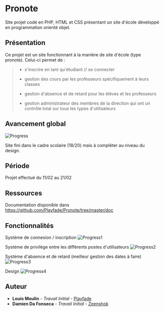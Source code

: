 # Pronote
Site projet codé en PHP, HTML et CSS présentant un site d'école développé en programmation orienté objet.

## Présentation 
Ce projet est un site fonctionnant à la manière de site d'école (type pronote).
Celui-ci permet de :

> - s'inscrire en tant qu'étudiant // se connecter
>
> - gestion des cours par les professeurs spécifiquement à leurs classes
>
> - gestion d'absence et de retard pour les élèves et les professeurs
>
> - gestion administrateur des membres de la direction qui ont un contrôle total sur tous les types d'utilisateurs

## Avancement global
   ![Progress](http://progressed.io/bar/75)

Site fini dans le cadre scolaire (18/20) mais à compléter au niveau du design.

## Période
Projet effectué du 11/02 au 21/02

## Ressources
Documentation disponible dans https://github.com/Playfade/Pronote/tree/master/doc

## Fonctionnalités 
Système de connexion / inscription
  ![Progress1](http://progressed.io/bar/100?title=done)

Système de privilège entre les différents postes d'utilisateurs
  ![Progress2](http://progressed.io/bar/100?title=done)

Système d'absence et de retard (meilleur gestion des dates à faire)
  ![Progress3](http://progressed.io/bar/80?title=done)

Design
  ![Progress4](http://progressed.io/bar/50?title=progress)

## Auteur
* **Louis Moulin** - *Travail Initial* - [Playfade](https://github.com/Playfade)
* **Damien Da Fonseca** - *Travail Initial* - [Zeenshok](https://github.com/DaFonsecaDamien)

